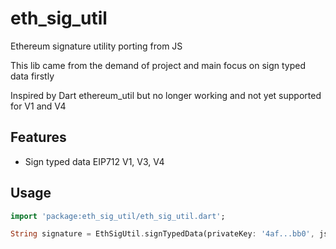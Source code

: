 # eth_sig_util

Ethereum signature utility porting from JS

This lib came from the demand of project and main focus on sign typed data firstly

Inspired by Dart ethereum_util but no longer working and not yet supported for V1 and V4

## Features
- Sign typed data EIP712 V1, V3, V4

## Usage
```dart
import 'package:eth_sig_util/eth_sig_util.dart';

String signature = EthSigUtil.signTypedData(privateKey: '4af...bb0', jsonData: '{...}', version: TypedDataVersion.V4);
```